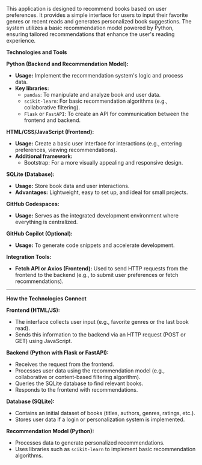 This application is designed to recommend books based on user preferences. It provides a simple interface for users to input their favorite genres or recent reads and generates personalized book suggestions. The system utilizes a basic recommendation model powered by Python, ensuring tailored recommendations that enhance the user's reading experience.

**Technologies and Tools**

**Python (Backend and Recommendation Model):**  
- **Usage:** Implement the recommendation system's logic and process data.  
- **Key libraries:**  
  - `pandas`: To manipulate and analyze book and user data.  
  - `scikit-learn`: For basic recommendation algorithms (e.g., collaborative filtering).  
  - `Flask` or `FastAPI`: To create an API for communication between the frontend and backend.  

**HTML/CSS/JavaScript (Frontend):**  
- **Usage:** Create a basic user interface for interactions (e.g., entering preferences, viewing recommendations).  
- **Additional framework:**  
  - Bootstrap: For a more visually appealing and responsive design.  

**SQLite (Database):**  
- **Usage:** Store book data and user interactions.  
- **Advantages:** Lightweight, easy to set up, and ideal for small projects.  

**GitHub Codespaces:**  
- **Usage:** Serves as the integrated development environment where everything is centralized.  

**GitHub Copilot (Optional):**  
- **Usage:** To generate code snippets and accelerate development.  

**Integration Tools:**  
- **Fetch API or Axios (Frontend):** Used to send HTTP requests from the frontend to the backend (e.g., to submit user preferences or fetch recommendations).  

---

**How the Technologies Connect**

**Frontend (HTML/JS):**  
- The interface collects user input (e.g., favorite genres or the last book read).  
- Sends this information to the backend via an HTTP request (POST or GET) using JavaScript.  

**Backend (Python with Flask or FastAPI):**  
- Receives the request from the frontend.  
- Processes user data using the recommendation model (e.g., collaborative or content-based filtering algorithm).  
- Queries the SQLite database to find relevant books.  
- Responds to the frontend with recommendations.  

**Database (SQLite):**  
- Contains an initial dataset of books (titles, authors, genres, ratings, etc.).  
- Stores user data if a login or personalization system is implemented.  

**Recommendation Model (Python):**  
- Processes data to generate personalized recommendations.  
- Uses libraries such as `scikit-learn` to implement basic recommendation algorithms.  

